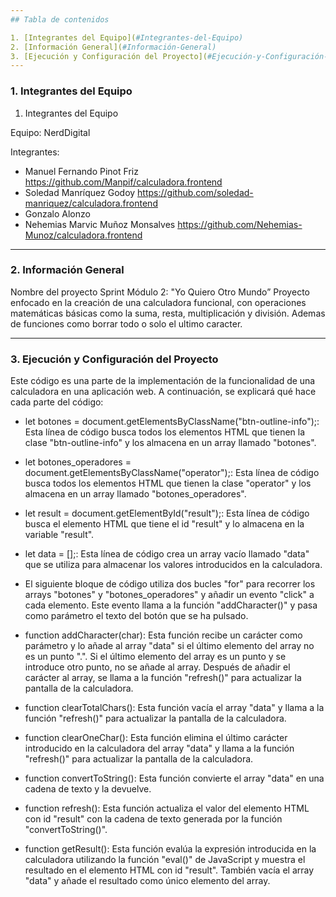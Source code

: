 ```yaml
---
## Tabla de contenidos

1. [Integrantes del Equipo](#Integrantes-del-Equipo)
2. [Información General](#Información-General)
3. [Ejecución y Configuración del Proyecto](#Ejecución-y-Configuración-del-Proyecto)
---
```


### 1. Integrantes del Equipo <a name="Integrantes-del-Equipo"></a>

1.  Integrantes del Equipo

Equipo: NerdDigital

Integrantes:

- Manuel Fernando Pinot Friz https://github.com/Manpif/calculadora.frontend 
- Soledad Manríquez Godoy https://github.com/soledad-manriquez/calculadora.frontend
- Gonzalo Alonzo
- Nehemias Marvic Muñoz Monsalves https://github.com/Nehemias-Munoz/calculadora.frontend

---

### 2. Información General <a name="Información-General"></a>

Nombre del proyecto
Sprint Módulo 2: "Yo Quiero Otro Mundo”
Proyecto enfocado en la creación de una calculadora funcional, con operaciones matemáticas básicas como la suma, resta, multiplicación y división.
Ademas de funciones como borrar todo o solo el ultimo caracter.

---

### 3. Ejecución y Configuración del Proyecto <a name="Ejecución-y-Configuración-del-Proyecto"></a>

Este código es una parte de la implementación de la funcionalidad de una calculadora en una aplicación web. A continuación, se explicará qué hace cada parte del código:

- let botones = document.getElementsByClassName("btn-outline-info");: Esta línea de código busca todos los elementos HTML que tienen la clase "btn-outline-info" y los almacena en un array llamado "botones".

- let botones_operadores = document.getElementsByClassName("operator");: Esta línea de código busca todos los elementos HTML que tienen la clase "operator" y los almacena en un array llamado "botones_operadores".

- let result = document.getElementById("result");: Esta línea de código busca el elemento HTML que tiene el id "result" y lo almacena en la variable "result".

- let data = [];: Esta línea de código crea un array vacío llamado "data" que se utiliza para almacenar los valores introducidos en la calculadora.

- El siguiente bloque de código utiliza dos bucles "for" para recorrer los arrays "botones" y "botones_operadores" y añadir un evento "click" a cada elemento. Este evento llama a la función "addCharacter()" y pasa como parámetro el texto del botón que se ha pulsado.

- function addCharacter(char): Esta función recibe un carácter como parámetro y lo añade al array "data" si el último elemento del array no es un punto ".". Si el último elemento del array es un punto y se introduce otro punto, no se añade al array. Después de añadir el carácter al array, se llama a la función "refresh()" para actualizar la pantalla de la calculadora.

- function clearTotalChars(): Esta función vacía el array "data" y llama a la función "refresh()" para actualizar la pantalla de la calculadora.

- function clearOneChar(): Esta función elimina el último carácter introducido en la calculadora del array "data" y llama a la función "refresh()" para actualizar la pantalla de la calculadora.

- function convertToString(): Esta función convierte el array "data" en una cadena de texto y la devuelve.

- function refresh(): Esta función actualiza el valor del elemento HTML con id "result" con la cadena de texto generada por la función "convertToString()".

- function getResult(): Esta función evalúa la expresión introducida en la calculadora utilizando la función "eval()" de JavaScript y muestra el resultado en el elemento HTML con id "result". También vacía el array "data" y añade el resultado como único elemento del array.
